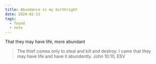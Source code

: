 ```yaml
---
title: Abundance is my birthright
date: 2024-02-13
tags:
  - found
  - note
---
```


That they may have life, more abundant

> The thief comes only to steal and kill and destroy. I came that they may have life and have it abundantly.
> John 10:10, ESV
